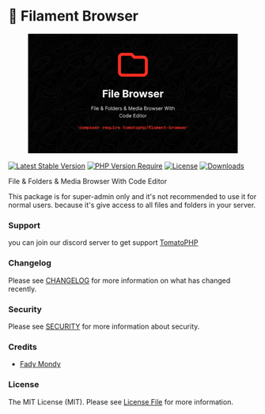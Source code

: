 # 📂 Filament Browser

<figure><img src="../../.gitbook/assets/3x1io-tomato-browser.jpg" alt=""><figcaption></figcaption></figure>

[![Latest Stable Version](https://camo.githubusercontent.com/221aaa029b009661495996842dc72b610f1bad080e5213fcfbcf6add281e12f2/68747470733a2f2f706f7365722e707567782e6f72672f746f6d61746f7068702f66696c616d656e742d62726f777365722f76657273696f6e2e737667)](https://packagist.org/packages/tomatophp/filament-browser) [![PHP Version Require](https://camo.githubusercontent.com/8ddf6203c7d993139ee2ba20c10d1242e0abf7e1eb3e1a63ed855d6557e90404/687474703a2f2f706f7365722e707567782e6f72672f746f6d61746f7068702f66696c616d656e742d62726f777365722f726571756972652f706870)](https://packagist.org/packages/tomatophp/filament-browser) [![License](https://camo.githubusercontent.com/bc3fa64f22b7f9593470ff11139be19abf7f408d16ebe26c4be7d8e5122bf424/68747470733a2f2f706f7365722e707567782e6f72672f746f6d61746f7068702f66696c616d656e742d62726f777365722f6c6963656e73652e737667)](https://packagist.org/packages/tomatophp/filament-browser) [![Downloads](https://camo.githubusercontent.com/a9746c9a66c8ed3f0571bb4dce8de63fbe57b51e77cc78104cd212003bced216/68747470733a2f2f706f7365722e707567782e6f72672f746f6d61746f7068702f66696c616d656e742d62726f777365722f642f746f74616c2e737667)](https://packagist.org/packages/tomatophp/filament-browser)

File & Folders & Media Browser With Code Editor

This package is for super-admin only and it's not recommended to use it for normal users. because it's give access to all files and folders in your server.

### Support

you can join our discord server to get support [TomatoPHP](https://discord.gg/Xqmt35Uh)

### Changelog

Please see [CHANGELOG](https://github.com/tomatophp/filament-browser/blob/master/CHANGELOG.md) for more information on what has changed recently.

### Security

Please see [SECURITY](https://github.com/tomatophp/filament-browser/blob/master/SECURITY.md) for more information about security.

### Credits

* [Fady Mondy](mailto:info@3x1.io)

### License

The MIT License (MIT). Please see [License File](https://github.com/tomatophp/filament-browser/blob/master/LICENSE.md) for more information.

